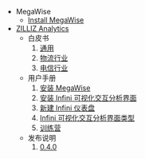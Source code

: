 <!-- docs/_sidebar.md -->

* MegaWise
   * [Install MegaWise](install_infini_sql_en.md)
* [ZILLIZ Analytics](/)
     * 白皮书
       1. [通用](white_paper.md)
       1. [物流行业](white_paper_logistics.md)
       1. [电信行业](white_paper_telco.md)
     * 用户手册
       1. [安装 MegaWise](install_infini_sql.md)
       1. [安装 Infini 可视化交互分析界面](install_infini_bi.md)
       1. [新建 Infini 仪表盘](add_dashboard.md)
       1. [Infini 可视化交互分析界面类型](chart_types.md)
       1. [训练营](https://github.com/Infini-Analytics/Bootcamp)
     * 发布说明
       1. [0.4.0](0.4.0_release_notes.md)
